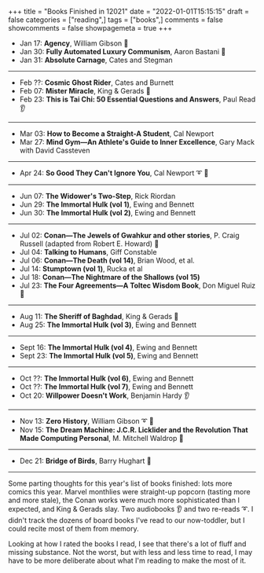 +++
title = "Books Finished in 12021"
date = "2022-01-01T15:15:15"
draft = false
categories = ["reading",]
tags = ["books",]
comments = false
showcomments = false
showpagemeta = true
+++

- Jan 17: **Agency**, William Gibson 🥈 
- Jan 30: **Fully Automated Luxury Communism**, Aaron Bastani 🥈 
- Jan 31: **Absolute Carnage**, Cates and Stegman

* * *

- Feb ??: **Cosmic Ghost Rider**, Cates and Burnett
- Feb 07: **Mister Miracle**, King & Gerads 🥇 
- Feb 23: **This is Tai Chi: 50 Essential Questions and Answers**, Paul Read 👂 

* * *

- Mar 03: **How to Become a Straight-A Student**, Cal Newport
- Mar 27: **Mind Gym&mdash;An Athlete's Guide to Inner Excellence**, Gary Mack with David Cassteven

* * *

- Apr 24: **So Good They Can't Ignore You**, Cal Newport ➰ 🥇 

* * *

- Jun 07: **The Widower's Two-Step**, Rick Riordan
- Jun 29: **The Immortal Hulk (vol 1)**, Ewing and Bennett
- Jun 30: **The Immortal Hulk (vol 2)**, Ewing and Bennett

* * *

- Jul 02: **Conan&mdash;The Jewels of Gwahkur and other stories**, P. Craig Russell (adapted from Robert E. Howard) 🥇 
- Jul 04: **Talking to Humans**, Giff Constable
- Jul 06: **Conan&mdash;The Death (vol 14)**, Brian Wood, et al.
- Jul 14: **Stumptown (vol 1)**, Rucka et al
- Jul 18: **Conan&mdash;The Nightmare of the Shallows (vol 15)**
- Jul 23: **The Four Agreements&mdash;A Toltec Wisdom Book**, Don Miguel Ruiz 🥈 

* * *

- Aug 11: **The Sheriff of Baghdad**, King & Gerads 🥈 
- Aug 25: **The Immortal Hulk (vol 3)**, Ewing and Bennett

* * *

- Sept 16: **The Immortal Hulk (vol 4)**, Ewing and Bennett
- Sept 23: **The Immortal Hulk (vol 5)**, Ewing and Bennett

* * *

- Oct ??: **The Immortal Hulk (vol 6)**, Ewing and Bennett
- Oct ??: **The Immortal Hulk (vol 7)**, Ewing and Bennett
- Oct 20: **Willpower Doesn't Work**, Benjamin Hardy 👂

* * *

- Nov 13: **Zero History**, William Gibson ➰ 🥈 
- Nov 15: **The Dream Machine: J.C.R. Licklider and the Revolution That Made Computing Personal**, M. Mitchell Waldrop 🥇 

* * *

- Dec 21: **Bridge of Birds**, Barry Hughart 🥇 

* * *

Some parting thoughts for this year's list of books finished: lots more comics this year. Marvel monthlies were straight-up popcorn (tasting more and more stale),
the Conan works were much more sophisticated than I expected, and King & Gerads slay. Two audiobooks 👂 and two re-reads ➰. I didn't track the dozens of board
books I've read to our now-toddler, but I could recite most of them from memory.

Looking at how I rated the books I read, I see that there's a lot of fluff and missing substance. Not the worst, but with less and less time to read, I may
have to be more deliberate about what I'm reading to make the most of it.
